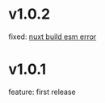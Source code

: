 # v1.0.2

fixed: [nuxt build esm error](https://nuxt.com/docs/guide/concepts/esm#what-kinds-of-problems-can-there-be)

# v1.0.1

feature: first release
